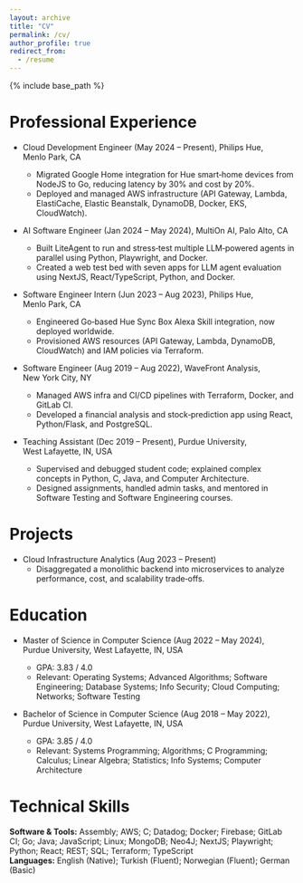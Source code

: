 ```yaml
---
layout: archive
title: "CV"
permalink: /cv/
author_profile: true
redirect_from:
  - /resume
---
```


{% include base_path %}

Professional Experience
======
* Cloud Development Engineer (May 2024 – Present), Philips Hue, Menlo Park, CA
  * Migrated Google Home integration for Hue smart‑home devices from NodeJS to Go, reducing latency by 30% and cost by 20%.
  * Deployed and managed AWS infrastructure (API Gateway, Lambda, ElastiCache, Elastic Beanstalk, DynamoDB, Docker, EKS, CloudWatch).

* AI Software Engineer (Jan 2024 – May 2024), MultiOn AI, Palo Alto, CA
  * Built LiteAgent to run and stress‑test multiple LLM‑powered agents in parallel using Python, Playwright, and Docker.
  * Created a web test bed with seven apps for LLM agent evaluation using NextJS, React/TypeScript, Python, and Docker.

* Software Engineer Intern (Jun 2023 – Aug 2023), Philips Hue, Menlo Park, CA
  * Engineered Go‑based Hue Sync Box Alexa Skill integration, now deployed worldwide.
  * Provisioned AWS resources (API Gateway, Lambda, DynamoDB, CloudWatch) and IAM policies via Terraform.

* Software Engineer (Aug 2019 – Aug 2022), WaveFront Analysis, New York City, NY
  * Managed AWS infra and CI/CD pipelines with Terraform, Docker, and GitLab CI.
  * Developed a financial analysis and stock‑prediction app using React, Python/Flask, and PostgreSQL.

* Teaching Assistant (Dec 2019 – Present), Purdue University, West Lafayette, IN, USA
  * Supervised and debugged student code; explained complex concepts in Python, C, Java, and Computer Architecture.
  * Designed assignments, handled admin tasks, and mentored in Software Testing and Software Engineering courses.

Projects
======
* Cloud Infrastructure Analytics (Aug 2023 – Present)
  * Disaggregated a monolithic backend into microservices to analyze performance, cost, and scalability trade‑offs.

Education
======
* Master of Science in Computer Science (Aug 2022 – May 2024), Purdue University, West Lafayette, IN, USA
  * GPA: 3.83 / 4.0  
  * Relevant: Operating Systems; Advanced Algorithms; Software Engineering; Database Systems; Info Security; Cloud Computing; Networks; Software Testing

* Bachelor of Science in Computer Science (Aug 2018 – May 2022), Purdue University, West Lafayette, IN, USA
  * GPA: 3.85 / 4.0  
  * Relevant: Systems Programming; Algorithms; C Programming; Calculus; Linear Algebra; Statistics; Info Systems; Computer Architecture

Technical Skills
======
**Software & Tools:** Assembly; AWS; C; Datadog; Docker; Firebase; GitLab CI; Go; Java; JavaScript; Linux; MongoDB; Neo4J; NextJS; Playwright; Python; React; REST; SQL; Terraform; TypeScript  
**Languages:** English (Native); Turkish (Fluent); Norwegian (Fluent); German (Basic)
